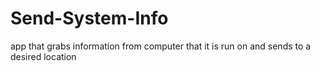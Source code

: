 # Send-System-Info
app that grabs information from computer that it is run on and sends to a desired location
